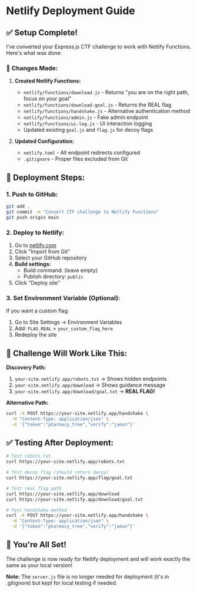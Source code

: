 # Netlify Deployment Guide

## ✅ Setup Complete!

I've converted your Express.js CTF challenge to work with Netlify Functions. Here's what was done:

### 🔧 **Changes Made:**

1. **Created Netlify Functions:**
   - `netlify/functions/download.js` - Returns "you are on the right path, focus on your goal"
   - `netlify/functions/download-goal.js` - Returns the REAL flag
   - `netlify/functions/handshake.js` - Alternative authentication method
   - `netlify/functions/admin.js` - Fake admin endpoint
   - `netlify/functions/ui-log.js` - UI interaction logging
   - Updated existing `goal.js` and `flag.js` for decoy flags

2. **Updated Configuration:**
   - `netlify.toml` - All endpoint redirects configured
   - `.gitignore` - Proper files excluded from Git

## 🚀 **Deployment Steps:**

### 1. **Push to GitHub:**
```bash
git add .
git commit -m "Convert CTF challenge to Netlify Functions"
git push origin main
```

### 2. **Deploy to Netlify:**
1. Go to [netlify.com](https://netlify.com)
2. Click "Import from Git"
3. Select your GitHub repository
4. **Build settings:**
   - Build command: (leave empty)
   - Publish directory: `public`
5. Click "Deploy site"

### 3. **Set Environment Variable (Optional):**
If you want a custom flag:
1. Go to Site Settings → Environment Variables
2. Add: `FLAG_REAL` = `your_custom_flag_here`
3. Redeploy the site

## 🎯 **Challenge Will Work Like This:**

**Discovery Path:**
1. `your-site.netlify.app/robots.txt` → Shows hidden endpoints
2. `your-site.netlify.app/download` → Shows guidance message
3. `your-site.netlify.app/download/goal.txt` → **REAL FLAG!**

**Alternative Path:**
```bash
curl -X POST https://your-site.netlify.app/handshake \
  -H "Content-Type: application/json" \
  -d '{"token":"pharmacy_tree","verify":"jamun"}'
```

## ✅ **Testing After Deployment:**

```bash
# Test robots.txt
curl https://your-site.netlify.app/robots.txt

# Test decoy flag (should return decoy)
curl https://your-site.netlify.app/flag/goal.txt

# Test real flag path
curl https://your-site.netlify.app/download
curl https://your-site.netlify.app/download/goal.txt

# Test handshake method
curl -X POST https://your-site.netlify.app/handshake \
  -H "Content-Type: application/json" \
  -d '{"token":"pharmacy_tree","verify":"jamun"}'
```

## 🎉 **You're All Set!**

The challenge is now ready for Netlify deployment and will work exactly the same as your local version!

**Note:** The `server.js` file is no longer needed for deployment (it's in .gitignore) but kept for local testing if needed.
